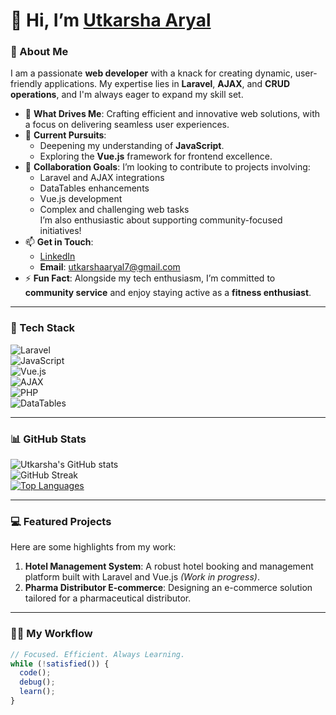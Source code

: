 # 👋 Hi, I’m [Utkarsha Aryal](https://www.linkedin.com/in/utkarsha-aryal-ba22651a6)  

### 🚀 About Me  
I am a passionate **web developer** with a knack for creating dynamic, user-friendly applications. My expertise lies in **Laravel**, **AJAX**, and **CRUD operations**, and I'm always eager to expand my skill set.  

- 👀 **What Drives Me**: Crafting efficient and innovative web solutions, with a focus on delivering seamless user experiences.  
- 🌱 **Current Pursuits**:  
  - Deepening my understanding of **JavaScript**.  
  - Exploring the **Vue.js** framework for frontend excellence.  
- 💞️ **Collaboration Goals**: I’m looking to contribute to projects involving:  
  - Laravel and AJAX integrations  
  - DataTables enhancements  
  - Vue.js development  
  - Complex and challenging web tasks  
  I’m also enthusiastic about supporting community-focused initiatives!  
- 📫 **Get in Touch**:  
  - [LinkedIn](https://www.linkedin.com/in/utkarsha-aryal-ba22651a6)  
  - **Email**: utkarshaaryal7@gmail.com  
- ⚡ **Fun Fact**: Alongside my tech enthusiasm, I’m committed to **community service** and enjoy staying active as a **fitness enthusiast**.  

---

### 🔧 Tech Stack  
![Laravel](https://img.shields.io/badge/Laravel-%23FF2D20.svg?style=flat&logo=laravel&logoColor=white)  
![JavaScript](https://img.shields.io/badge/JavaScript-%23F7DF1E.svg?style=flat&logo=javascript&logoColor=black)  
![Vue.js](https://img.shields.io/badge/Vue.js-%234FC08D.svg?style=flat&logo=vue.js&logoColor=white)  
![AJAX](https://img.shields.io/badge/AJAX-%230076D6.svg?style=flat&logo=javascript&logoColor=white)  
![PHP](https://img.shields.io/badge/PHP-%23777BB4.svg?style=flat&logo=php&logoColor=white)  
![DataTables](https://img.shields.io/badge/DataTables-%23007ACC.svg?style=flat&logo=javascript&logoColor=white)  

---

### 📊 GitHub Stats  
![Utkarsha's GitHub stats](https://github-readme-stats.vercel.app/api?username=Utkarsha-Aryal&show_icons=true&theme=radical)  
![GitHub Streak](https://github-readme-streak-stats.herokuapp.com/?user=Utkarsha-Aryal&theme=radical&date_format=M%20j%5B%2C%20Y%5D)  
[![Top Languages](https://github-readme-stats.vercel.app/api/top-langs/?username=Utkarsha-Aryal&layout=compact&theme=radical)](https://github.com/anuraghazra/github-readme-stats)  

---



### 💻 Featured Projects  
Here are some highlights from my work:  

1. **Hotel Management System**: A robust hotel booking and management platform built with Laravel and Vue.js *(Work in progress)*.  
2. **Pharma Distributor E-commerce**: Designing an e-commerce solution tailored for a pharmaceutical distributor.  

---

### 🧑‍💻 My Workflow  
```javascript
// Focused. Efficient. Always Learning.
while (!satisfied()) {
  code();
  debug();
  learn();
}
